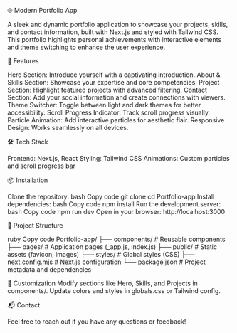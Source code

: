 🌐 Modern Portfolio App

A sleek and dynamic portfolio application to showcase your projects, skills, and contact information, built with Next.js and styled with Tailwind CSS. This portfolio highlights personal achievements with interactive elements and theme switching to enhance the user experience.

🚀 Features

Hero Section: Introduce yourself with a captivating introduction.
About & Skills Section: Showcase your expertise and core competencies.
Project Section: Highlight featured projects with advanced filtering.
Contact Section: Add your social information and create connections with viewers.
Theme Switcher: Toggle between light and dark themes for better accessibility.
Scroll Progress Indicator: Track scroll progress visually.
Particle Animation: Add interactive particles for aesthetic flair.
Responsive Design: Works seamlessly on all devices.


🛠️ Tech Stack

Frontend: Next.js, React
Styling: Tailwind CSS
Animations: Custom particles and scroll progress bar


📦 Installation

Clone the repository:
bash
Copy code
git clone <repository-url>
cd Portfolio-app
Install dependencies:
bash
Copy code
npm install
Run the development server:
bash
Copy code
npm run dev
Open in your browser: http://localhost:3000


📁 Project Structure

ruby
Copy code
Portfolio-app/
├── components/      # Reusable components
├── pages/           # Application pages (_app.js, index.js)
├── public/          # Static assets (favicon, images)
├── styles/          # Global styles (CSS)
├── next.config.mjs  # Next.js configuration
└── package.json     # Project metadata and dependencies


🎨 Customization
Modify sections like Hero, Skills, and Projects in components/.
Update colors and styles in globals.css or Tailwind config.


📬 Contact

Feel free to reach out if you have any questions or feedback!